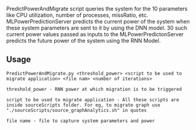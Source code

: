 
PredictPowerAndMigrate script queries the system for the 10 parameters like CPU utilization, number of processes, missRatio, etc.
MLPowerPredictionServer predicts the current power of the system when these system parameters are sent to it by using the DNN model.
30 such current power values passed as inputs to the MLPowerPredictonServer predicts the future power of the system using the RNN Model.

## Usage
```
PredictPowerAndMigrate.py <threshold_power> <script to be used to migrate application> <file nam> <number of iterations>

threshold_power - RNN power at which migration is to be triggered

script to be used to migrate application - All these scripts are inside sourceScripts folder. For eg, to migrate graph use
"./sourceScripts/source_graphAnalytics.sh" in quotes

file name - file to capture system parameters and power
```
